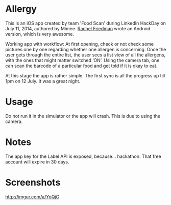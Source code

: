 Allergy
=======

This is an iOS app created by team 'Food Scan' during LinkedIn HackDay on July 11, 2014, authored by Mimee. 
[Rachel Friedman](https://github.com/rlfriedm, "@rlfriedm") wrote an Android version, which is very awesome.

Working app with workflow:
At first opening, check or not check some pictures one by one regarding whether one allergen is concerning.
Once the user gets through the entire list, the user sees a list view of all the allergens, with the ones that might matter switched ‘ON’. 
Using the camera tab, one can scan the barcode of a particular food and get told if it is okay to eat.

At this stage the app is rather simple. The first sync is all the progress up till 1pm on 12 July. It was a great night.


Usage
========

Do not run it in the simulator or the app will crash. This is due to using the camera.

Notes
========

The app key for the Label API is exposed, because... hackathon. That free account will expire in 30 days.

Screenshots
==========
http://imgur.com/a/YoQjG
